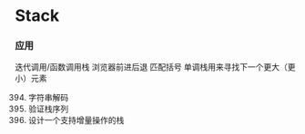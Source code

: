# Stack


### 应用

迭代调用/函数调用栈
浏览器前进后退
匹配括号
单调栈用来寻找下一个更大（更小）元素


394. 字符串解码
946. 验证栈序列
1381. 设计一个支持增量操作的栈


